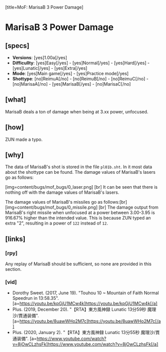 [title=MoF: MarisaB 3 Power Damage]
# MarisaB 3 Power Damage

## [specs]

* **Versions**: [yes]1.00a[/yes] 
* **Difficullty**: [yes]Easy[/yes] - [yes]Normal[/yes] - [yes]Hard[/yes] - [yes]Lunatic[/yes] - [yes]Extra[/yes]
* **Mode**: [yes]Main game[/yes] - [yes]Practice mode[/yes]
* **Shottype**: [no]ReimuA[/no] - [no]ReimuB[/no] - [no]ReimuC[/no] - [no]MarisaA[/no] - [yes]MarisaB[/yes] - [no]MarisaC[/no]

## [what]

MarisaB deals a ton of damage when being at 3.xx power, unfocused.

## [how]

ZUN made a typo.

## [why]

The data of MarisaB's shot is stored in the file ``pl01b.sht``. In it most data about the shottype can be found. The damage values of MarisaB's lasers go as follows:

[img=content/bugs/mof_bugs/0_laser.png] [br]
It can be seen that there is nothing off with the damage values of MarisaB's lasers.

The damage values of MarisaB's missiles go as follows:[br]
[img=content/bugs/mof_bugs/0_missile.png] [br]
The damage output from MarisaB's right missile when unfocused at a power between 3.00-3.95 is 916.67%  higher than the intended value. This is because ZUN typed an extra "2", resulting in a power of ``122`` instead of ``12``.

## [links]

### [rpy]

Any replay of MarisaB should be sufficient, so none are provided in this section.

### [vid]

+ Dorothy Sweet. (2017, June 19). "Touhou 10 ~ Mountain of Faith Normal Speedrun in 13:58.35". [a=https://youtu.be/kpGjU1MCw4k]https://youtu.be/kpGjU1MCw4k[/a]
+ Plus. (2019, December 20). "【RTA】東方風神録 Lunatic 13分59秒 魔理沙/貫通装備". [a=https://youtu.be/8uawWHo2M7c]https://youtu.be/8uawWHo2M7c[/a]
+ Plus. (2020, January 2). "【RTA】東方風神録 Lunatic 13分55秒 魔理沙/貫通装備". [a=https://www.youtube.com/watch?v=8jOwCLzhsFk]https://www.youtube.com/watch?v=8jOwCLzhsFk[/a]